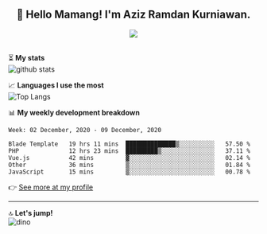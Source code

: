 <h2 align="center">👋 Hello Mamang! I'm Aziz Ramdan Kurniawan.</h2>  
<p align="center">
  <img src="https://komarev.com/ghpvc/?username=azizramdan"> <br><br>
</p>
    
⏳ **My stats**  
![github stats](https://github-readme-stats.vercel.app/api?username=azizramdan&show_icons=true&count_private=true&title_color=000&hide_border=true&hide_title=true)  

📈 **Languages I use the most**  
![Top Langs](https://github-readme-stats.vercel.app/api/top-langs/?username=azizramdan&layout=compact&langs_count=6&hide=tsql&hide_border=true&hide_title=true&exclude_repo=Futsal-Go,Futsal-Go-Admin,Sistem-Informasi-Sensus-Harian-Rawat-Inap)  

📊 **My weekly development breakdown**
<!--START_SECTION:waka-->
```text
Week: 02 December, 2020 - 09 December, 2020

Blade Template   19 hrs 11 mins  ██████████████▒░░░░░░░░░░   57.50 % 
PHP              12 hrs 23 mins  █████████▒░░░░░░░░░░░░░░░   37.11 % 
Vue.js           42 mins         ▓░░░░░░░░░░░░░░░░░░░░░░░░   02.14 % 
Other            36 mins         ▒░░░░░░░░░░░░░░░░░░░░░░░░   01.84 % 
JavaScript       15 mins         ▒░░░░░░░░░░░░░░░░░░░░░░░░   00.78 % 
```
<!--END_SECTION:waka-->
👉 [See more at my profile](https://wakatime.com/@azizramdan)
***
🔝 **Let's jump!**  
![dino](https://raw.githubusercontent.com/azizramdan/azizramdan/master/dino.gif)  
